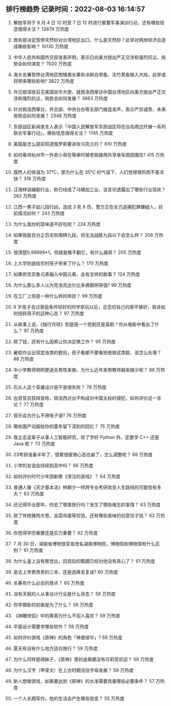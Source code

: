 
## 排行榜趋势 记录时间：2022-08-03 16:14:57
  
  1. 解放军将于 8 月 4 日 12 时至 7 日 12 时进行重要军事演训行动，还有哪些信息值得关注？ 12879 万热度
    
  2. 商务部决定暂停天然砂对台湾地区出口，什么是天然砂？此举对两岸经济会造成哪些影响？ 10130 万热度
    
  3. 中华人民共和国外交部发表声明，表示已向美方提出严正交涉和强烈抗议，局势会如何演变？ 7020 万热度
    
  4. 海关总署暂停台湾地区柑橘类水果和冰鲜白带鱼、冻竹荚鱼输入大陆，此举或将带来哪些影响? 3822 万热度
    
  5. 外交部深夜召见美国驻华大使，就佩洛西窜访中国台湾地区向美方提出严正交涉和强烈抗议，局势会如何发展？ 3663 万热度
    
  6. 针对佩洛西窜台，外交部、中央台办等五部门接连发声，表示严厉谴责，未来局势会如何发展？ 2348 万热度
    
  7. 东部战区新闻发言人表示「中国人民解放军东部战区将在台岛周边开展一系列联合军事行动」，哪些信息值得关注？ 1745 万热度
    
  8. 美国是怎么提前知道俄罗斯要进攻乌克兰的？ 610 万热度
    
  9. 如何看待杭州市一外卖小哥在等单时被老板娘用共享单车团团围住? 415 万热度
    
  10. 既然人的体温为 37℃，那为什么在 35℃ 的气温下，人们觉得很热而不是凉快？ 318 万热度
    
  11. 汪海林谈编剧行业，称已经成了马桶加工业，该言论透露出了哪些行业现状？ 262 万热度
    
  12. 江西一男子幼儿园行凶，造成 3 死 6 伤，警方正在全力追捕犯罪嫌疑人，目前情况如何？ 243 万热度
    
  13. 为什么我炒的菜味道不好吃呢？ 224 万热度
    
  14. 如果我能百分之百击败围棋九段，但无法战胜九段以下会怎么样？ 208 万热度
    
  15. 很清楚0.99999≠1，但就是推不翻它，有什么漏洞？ 205 万热度
    
  16. 上大学到底给农村孩子带来了什么？ 170 万热度
    
  17. 如果把克苏鲁元素融入中国元素，会有怎样的故事？ 124 万热度
    
  18. 为什么那么多人认为克洛克达尔比多佛朗明哥强? 99 万热度
    
  19. 在工厂上班是一种什么样的体验？ 99 万热度
    
  20. 6 岁孩子去过家庭条件较好的同学家玩以后，总念叨自己的家不够好，我该如何扭转孩子的这种心态？ 97 万热度
    
  21. 从故事上说，《独行月球》到底是一个悲剧还是喜剧？你从电影中看出了什么？ 97 万热度
    
  22. 除了钱，还有什么因素让你决定换工作？ 95 万热度
    
  23. 暑假作业出现昆虫类的题目，孩子看都不要看拒绝做这类题，该怎么处理？ 88 万热度
    
  24. 中小学教师明明更适合男性来做，为什么近年来男教师越来越少呢？ 86 万热度
    
  25. 石头人这个英雄设计是不是很失败？ 78 万热度
    
  26. 白宫官员狡辩宣称，佩洛西访台不构成对中国主权的侵犯，如何评价这一言论？ 77 万热度
    
  27. 音乐会为什么不用电子谱? 76 万热度
    
  28. 哪些国产动画给你的童年留下深刻的回忆？ 75 万热度
    
  29. 我立志这辈子从事人工智能研究，除了学好 Python 外，还要学 C++ 还是 Java 呢？ 73 万热度
    
  30. 23考研准备半年了，很累很疲倦心态也崩了，怎么调整呢？ 69 万热度
    
  31. 小学的友谊会持续到高中吗？ 66 万热度
    
  32. 如何评价时代少年团新歌《哭泣的游戏》？ 64 万热度
    
  33. 普通人像《天才基本法》林朝夕一样跨专业考研改变人生路线的可能性有多大？ 63 万热度
    
  34. 还记得毕业那年，你去了哪里旅行吗？发生了哪些难忘的事情？ 63 万热度
    
  35. 除了传统猪肉大葱、韭菜鸡蛋等饺馅，还有哪些美味的创意饺子馅？ 62 万热度
    
  36. 你觉得学历重要还是实力重要？ 62 万热度
    
  37. 7 月 30 日，湖南省博物馆官宣改名湖南博物院，博物院和博物馆有什么区别？ 61 万热度
    
  38. 为什么皇上没有察觉出，回宫后的甄嬛已经对他没有真心了？ 61 万热度
    
  39. 是去上学费昂贵的三本，还是选择去复读? 60 万热度
    
  40. 长春有什么必去的景点？ 60 万热度
    
  41. 没有天赋的人从事设计行业是什么状态？ 59 万热度
    
  42. 你学摄影的初衷是为了什么？ 59 万热度
    
  43. 《神雕侠侣》中的黄蓉为什么不招人喜欢？ 59 万热度
    
  44. 平面设计需要学哪些软件？ 59 万热度
    
  45. 如何评价游戏《原神》的角色「神里绫华」? 59 万热度
    
  46. 夏天有没有什么地方适合旅行？ 59 万热度
    
  47. 为什么同样是萌妹子，《原神》里的迪奥娜没有可莉受欢迎？ 59 万热度
    
  48. 为什么汉字（甲骨文）在上古时期没往字母发展？ 59 万热度
    
  49. 新人想做游戏，如果要达到《原神》的水准需要具备哪些必要条件？ 57 万热度
    
  50. 一个人长期写作，他的生活会产生哪些改变？ 55 万热度
    